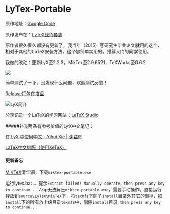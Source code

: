 # LyTex-Portable

原作地址：[Google Code](https://code.google.com/archive/p/lytex/) 

原作发布在：[LyTeX绿色套装](http://bbs.ctex.org/forum.php?mod=viewthread&tid=46857)

原作者很久很久都没有更新了，我当年（2015）写研究生毕业论文就用的这个，相对于其他的LaTeX安装方法，这个够简单实用的，推荐入门的同学使用。

我做的改动：更新LyX至2.2.3，MikTex至2.9.6521，TeXWorks至0.6.2

![](http://upload-images.jianshu.io/upload_images/3071283-d053fe6a79e55125.png?imageMogr2/auto-orient/strip%7CimageView2/2/w/1240)

简单测试了一下，没发现什么问题，欢迎测试反馈！

[Release打包在度盘](https://pan.baidu.com/s/1c37Tgf2)

![LyX简介](http://upload-images.jianshu.io/upload_images/3071283-b99659b06ac683f3.png?imageMogr2/auto-orient/strip%7CimageView2/2/w/1240)

分享记录一个LaTeX的学习网站：[LaTeX Studio](http://wenda.latexstudio.net/)

#####补充两条有参考价值的LyX中文笔记：

[在 LyX 中使用中文 - Yihui Xie | 谢益辉](https://yihui.name/cn/2011/05/write-chinese-in-lyx/)

[LaTeX中文排版（使用XeTeX）](http://linux-wiki.cn/wiki/zh-hans/LaTeX中文排版（使用XeTeX）)

#### 更新备忘

[MiKTeX](https://mirrors.tuna.tsinghua.edu.cn/CTAN/systems/win32/miktex/setup/windows-x86/)清华源，下载`miktex-portable.exe`

运行lytex.bat ... 
提示`Extract failed! Manually operate，then press any key to continue...`
7Zip无法解压`miktex-portable.exe`，需要手动操作，直接运行释放到`source\LyTeX\MiKTeX`下，将`texmfs`下除了`install`目录外其它的删掉，把`install`下的所有放上级目录`texmfs`中，删除`install`目录, `then press any key to continue...`
